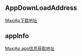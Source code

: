 
## AppDownLoadAddress

[MaxiAp下载地址](https://itunes.apple.com/app/id1247339344?mt=8)

## appInfo

[MaxiAp app信息获取地址](http://itunes.apple.com/lookup?id=1247339344)
